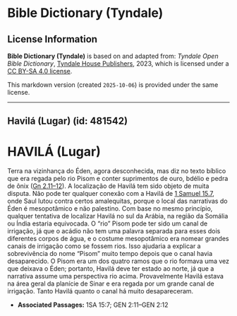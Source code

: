 # Bible Dictionary (Tyndale)

## License Information

**Bible Dictionary (Tyndale)** is based on and adapted from: _Tyndale Open Bible Dictionary_, [Tyndale House Publishers](https://tyndaleopenresources.com/), 2023, which is licensed under a [CC BY-SA 4.0 license](https://creativecommons.org/licenses/by-sa/4.0/legalcode.en).

This markdown version (created `2025-10-06`) is provided under the same license.



--------------------------------

## Havilá (Lugar) (id: 481542)

HAVILÁ (Lugar)
==============

Terra na vizinhança do Éden, agora desconhecida, mas diz no texto bíblico que era regada pelo rio Pisom e conter suprimentos de ouro, bdélio e pedra de ônix ([Gn 2\.11–12](https://ref.ly/Gen2:11-Gen2:12)). A localização de Havilá tem sido objeto de muita disputa. Não pode ter qualquer conexão com a Havilá de [1 Samuel 15\.7](https://ref.ly/1Sam15:7), onde Saul lutou contra certos amalequitas, porque o local das narrativas do Éden é mesopotâmico e não palestino. Com base no mesmo princípio, qualquer tentativa de localizar Havilá no sul da Arábia, na região da Somália ou Índia estaria equivocada. O “rio” Pisom pode ter sido um canal de irrigação, já que o acádio não tem uma palavra separada para esses dois diferentes corpos de água, e o costume mesopotâmico era nomear grandes canais de irrigação como se fossem rios. Isso ajudaria a explicar a sobrevivência do nome “Pisom” muito tempo depois que o canal havia desaparecido. O Pisom era um dos quatro ramos que o rio formava uma vez que deixava o Éden; portanto, Havilá deve ter estado ao norte, já que a narrativa assume uma perspectiva rio acima. Provavelmente Havilá estava na área geral da planície de Sinar e era regada por um grande canal de irrigação. Tanto Havilá quanto o canal há muito desapareceram.

* **Associated Passages:** 1SA 15:7; GEN 2:11–GEN 2:12

